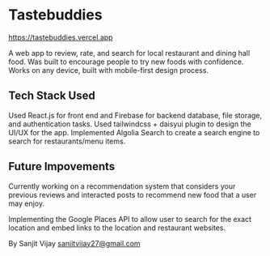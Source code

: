# Tastebuddies

<https://tastebuddies.vercel.app>

A web app to review, rate, and search for local restaurant and dining hall food. Was built to encourage people to try new foods with confidence. Works on any device, built with mobile-first design process. 

## Tech Stack Used

Used React.js for front end and Firebase for backend database, file storage, and authentication tasks. Used tailwindcss + daisyui plugin to design the UI/UX for the app. Implemented Algolia Search to create a search engine to search for restaurants/menu items.

## Future Impovements

Currently working on a recommendation system that considers your previous reviews and interacted posts to recommend new food that a user may enjoy. 

Implementing the Google Places API to allow user to search for the exact location and embed links to the location and restaurant websites. 

By Sanjit Vijay <sanjitvijay27@gmail.com>


